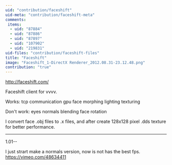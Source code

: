 ```yaml
---
uid: "contribution/faceshift"
uid-meta: "contribution/faceshift-meta"
comments: 
 items: 
  - uid: "87884"
  - uid: "87886"
  - uid: "87897"
  - uid: "107902"
  - uid: "219831"
uid-files: "contribution/faceshift-files"
title: "Faceshift"
image: "Faceshift_1-DirectX Renderer_2012.08.31-23.12.48.png"
contribution: "true"
---
```


http://faceshift.com/

Faceshift client for vvvv.

Works:
tcp communication
gpu face morphing
lighting
texturing

Don't work:
eyes
normals blending
face rotation 

I convert face .obj files to .x files, and after create 128x128 pixel .dds texture for better performance.


----------------------------------------------------


1.01--

I just strart make a normals version, now is not has the best fps.
<https://vimeo.com/48634411>